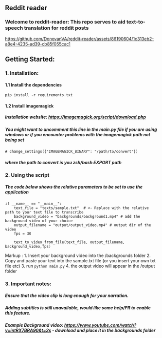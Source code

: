 ## Reddit reader

### Welcome to reddit-reader: This repo serves to aid text-to-speech translation for reddit posts

https://github.com/DonovanVA/reddit-reader/assets/86190604/1c313eb2-a8e4-4235-ad39-cb85f055cac1

## Getting Started:

### 1. Installation:

#### 1.1 Install the dependencies

```
pip install -r requirements.txt

```

#### 1.2 Install imagemagick
##### Installation website: https://imagemagick.org/script/download.php

##### You might want to uncomment this line in the main.py file if you are using windows or if you encounter problems with the imagemagick path not being set
```
# change_settings({"IMAGEMAGICK_BINARY": "/path/to/convert"})
```
##### where the path to convert is you zsh/bash EXPORT path


### 2. Using the script
##### The code below shows the relative parameters to be set to use the application
```
if __name__ == "__main__":
    text_file = "texts/sample.txt"  # <- Replace with the relative path to your text file to transcribe
    background_video = "backgrounds/background1.mp4" # add the background video of your choice
    output_filename = "output/output_video.mp4" # output dir of the video
    fps = 30

    text_to_video_from_file(text_file, output_filename, background_video,fps)
```

Markup : 1. Insert your background video into the /backgrounds folder
         2. Copy and paste your text into the sample.txt file (or you insert your own txt file etc)
         3. run 
         ```
         python main.py
         ```
         4. the output video will appear in the /output folder


### 3. Important notes:

##### Ensure that the video clip is long enough for your narration.
##### Adding subtitles is still unavailable, would like some help/PR to enable this feature.
##### Example Background video: https://www.youtube.com/watch?v=intRX7BRA90&t=2s - download and place it in the backgrounds folder





